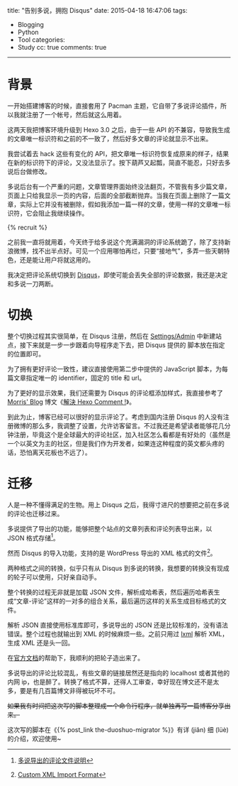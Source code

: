 title: "告别多说，拥抱 Disqus"
date: 2015-04-18 16:47:06
tags:
  - Blogging
  - Python
  - Tool
categories:
  - Study
cc: true
comments: true
---

# 背景 #

一开始搭建博客的时候，直接套用了 Pacman 主题，它自带了多说评论插件，所以我就注册了一个帐号，然后就这么用着。

这两天我把博客环境升级到 Hexo 3.0 之后，由于一些 API 的不兼容，导致我生成的文章唯一标识符和之前的不一致了，然后好多文章的评论就显示不出来。

我尝试着去 hack 这些有变化的 API，把文章唯一标识符恢复成原来的样子，结果在新的标识符下的评论，又没法显示了。按下葫芦又起瓢，简直不能忍，只好去多说后台做修改。

多说后台有一个严重的问题，文章管理界面始终没法翻页，不管我有多少篇文章，页面上只给我显示一页的内容，后面的全部截断抛弃。当我在页面上删除了一篇文章，实际上它并没有被删除，假如我添加一篇一样的文章，使用一样的文章唯一标识符，它会阻止我继续操作。

<!-- more --><!-- indicate-the-source -->

{% recruit %}

之前我一直将就用着，今天终于给多说这个充满漏洞的评论系统跪了，除了支持新浪微博，找不出半点好。可见一个应用哪怕再烂，只要“接地气”，多弄一些天朝特色，还是能让用户将就这用的。

我决定把评论系统切换到 [Disqus][1]，即使可能会丢失全部的评论数据，我还是决定和多说一刀两断。

# 切换 #

整个切换过程其实很简单，在 Disqus 注册，然后在 [Settings/Admin][3] 中新建站点，接下来就是一步一步跟着向导程序走下去，把 Disqus 提供的 脚本放在指定的位置即可。

为了拥有更好评论一致性，建议直接使用第二步中提供的 JavaScript 脚本，为每篇文章指定唯一的 identifier，固定的 title 和 url。

为了更好的显示效果，我们还需要为 Disqus 的评论框添加样式，我直接参考了 [Morris' Blog][4] 博文《[解決 Hexo Comment !][3]》。

到此为止，博客已经可以很好的显示评论了。考虑到国内注册 Disqus 的人没有注册微博的那么多，我调整了设置，允许访客留言。不过我还是希望读者能够花几分钟注册，毕竟这个是全球最大的评论社区，加入社区怎么看都是有好处的（虽然是一个以英文为主的社区，但是我们作为开发者，如果连这种程度的英文都头疼的话，恐怕离天花板也不远了）。

# 迁移 #

人是一种不懂得满足的生物。用上 Disqus 之后，我得寸进尺的想要把之前在多说的评论也迁移过来。

多说提供了导出的功能，能够把整个站点的文章列表和评论列表导出来，以 JSON 格式存储[^1]。

[^1]: [多说导出的评论文件说明][5]

然而 Disqus 的导入功能，支持的是 WordPress 导出的 XML 格式的文件[^2]。

[^2]: [Custom XML Import Format][6]

两种格式之间的转换，似乎只有从 Disqus 到多说的转换，我想要的转换没有现成的轮子可以使用，只好亲自动手。

整个转换的过程无非就是加载 JSON 文件，解析成哈希表，然后遍历哈希表生成“文章-评论”这样的一对多的组合关系，最后遍历这样的关系生成目标格式的文件。

解析 JSON 直接使用标准库即可，多说导出的 JSON 还是比较标准的，没有语法错误。整个过程也就输出到 XML 的时候麻烦一些。之前只用过 [lxml][7] 解析 XML，生成 XML 还是头一回。

在[官方文档][8]的帮助下，我顺利的把轮子造出来了。

多说导出的评论比较混乱，有些文章的链接居然还是指向的 localhost 或者其他的内网 ip，也是醉了。转换了格式不算，还得人工审查，幸好现在博文还不是太多，要是有几百篇博文非得被玩坏不可。

<del>如果我有时间把这次写的脚本整理成一个命令行程序，就单独再写一篇博客分享出来。</del>

这次写的脚本在《{% post_link the-duoshuo-migrator %}》有详 (jiăn) 细 (lüè) 的介绍，欢迎使用~

[1]: https://disqus.com
[2]: https://disqus.com/admin/
[3]: http://morris821028.github.io/2014/04/12/web/hexo-comment/
[4]: http://morris821028.github.io
[5]: http://dev.duoshuo.com/docs/500fc3cdb17b12d24b00000a
[6]: https://help.disqus.com/customer/portal/articles/472150-custom-xml-import-format
[7]: http://lxml.de/index.html
[8]: http://lxml.de/tutorial.html
